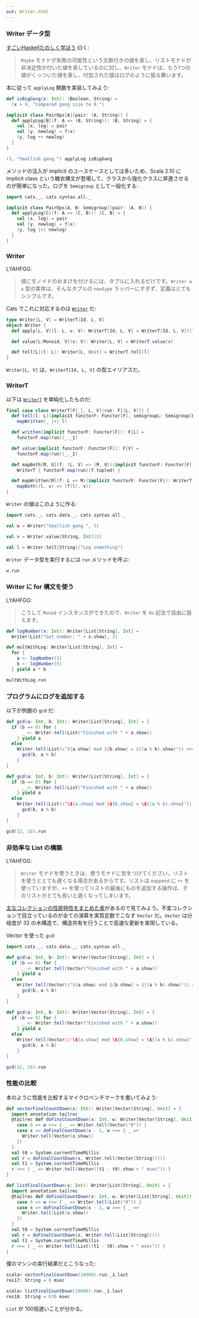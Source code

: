 ```yaml
---
out: Writer.html
---
```


  [fafmm]: http://learnyouahaskell.com/for-a-few-monads-more
  [DataPackageSource]: $catsBaseUrl$/core/src/main/scala/cats/data/package.scala
  [WriterTSource]: $catsBaseUrl$/core/src/main/scala/cats/data/WriterT.scala
  [performance-characteristics]: http://scalajp.github.com/scala-collections-doc-ja/collections_40.html

### Writer データ型

[すごいHaskellたのしく学ぼう](http://www.amazon.co.jp/dp/4274068854) 曰く:

> `Maybe` モナドが失敗の可能性という文脈付きの値を表し、リストモナドが非決定性が付いた値を表しているのに対し、`Writer` モナドは、もう1つの値がくっついた値を表し、付加された値はログのように振る舞います。

本に従って `applyLog` 関数を実装してみよう:

```scala mdoc
def isBigGang(x: Int): (Boolean, String) =
  (x > 9, "Compared gang size to 9.")

implicit class PairOps[A](pair: (A, String)) {
  def applyLog[B](f: A => (B, String)): (B, String) = {
    val (x, log) = pair
    val (y, newlog) = f(x)
    (y, log ++ newlog)
  }
}

(3, "Smallish gang.") applyLog isBigGang
```

メソッドの注入が implicit のユースケースとしては多いため、Scala 2.10 に implicit class という糖衣構文が登場して、クラスから強化クラスに昇進させるのが簡単になった。ログを `Semigroup` として一般化する:

```scala mdoc:reset
import cats._, cats.syntax.all._

implicit class PairOps[A, B: Semigroup](pair: (A, B)) {
  def applyLog[C](f: A => (C, B)): (C, B) = {
    val (x, log) = pair
    val (y, newlog) = f(x)
    (y, log |+| newlog)
  }
}
```

### Writer

LYAHFGG:

> 値にモノイドのおまけを付けるには、タプルに入れるだけです。`Writer w a` 型の実体は、そんなタプルの `newtype` ラッパーにすぎず、定義はとてもシンプルです。

Cats でこれに対応するのは [`Writer`][DataPackageSource] だ:

```scala
type Writer[L, V] = WriterT[Id, L, V]
object Writer {
  def apply[L, V](l: L, v: V): WriterT[Id, L, V] = WriterT[Id, L, V]((l, v))

  def value[L:Monoid, V](v: V): Writer[L, V] = WriterT.value(v)

  def tell[L](l: L): Writer[L, Unit] = WriterT.tell(l)
}
```

`Writer[L, V]` は、`WriterT[Id, L, V]` の型エイリアスだ。

### WriterT

以下は [`WriterT`][WriterTSource] を単純化したものだ:

```scala
final case class WriterT[F[_], L, V](run: F[(L, V)]) {
  def tell(l: L)(implicit functorF: Functor[F], semigroupL: Semigroup[L]): WriterT[F, L, V] =
    mapWritten(_ |+| l)

  def written(implicit functorF: Functor[F]): F[L] =
    functorF.map(run)(_._1)

  def value(implicit functorF: Functor[F]): F[V] =
    functorF.map(run)(_._2)

  def mapBoth[M, U](f: (L, V) => (M, U))(implicit functorF: Functor[F]): WriterT[F, M, U] =
    WriterT { functorF.map(run)(f.tupled) }

  def mapWritten[M](f: L => M)(implicit functorF: Functor[F]): WriterT[F, M, V] =
    mapBoth((l, v) => (f(l), v))
}
```

`Writer` の値はこのように作る:

```scala mdoc
import cats._, cats.data._, cats.syntax.all._

val w = Writer("Smallish gang.", 3)

val v = Writer.value[String, Int](3)

val l = Writer.tell[String]("Log something")
```

`Writer` データ型を実行するには `run` メソッドを呼ぶ:

```scala mdoc
w.run
```

### Writer に for 構文を使う

LYAHFGG:

> こうして `Monad` インスタンスができたので、`Writer` を `do` 記法で自由に扱えます。

```scala mdoc
def logNumber(x: Int): Writer[List[String], Int] =
  Writer(List("Got number: " + x.show), 3)

def multWithLog: Writer[List[String], Int] =
  for {
    a <- logNumber(3)
    b <- logNumber(5)
  } yield a * b

multWithLog.run
```

### プログラムにログを追加する

以下が例題の `gcd` だ:

```scala mdoc:invisible
def gcd(a: Int, b: Int): Writer[List[String], Int] = {
  if (b == 0) for {
      _ <- Writer.tell(List("Finished with " + a.show))
    } yield a
  else
    Writer.tell(List(s"${a.show} mod ${b.show} = ${(a % b).show}")) >>= { _ =>
      gcd(b, a % b)
    }
}
```

```scala
def gcd(a: Int, b: Int): Writer[List[String], Int] = {
  if (b == 0) for {
      _ <- Writer.tell(List("Finished with " + a.show))
    } yield a
  else
    Writer.tell(List(s"\${a.show} mod \${b.show} = \${(a % b).show}")) >>= { _ =>
      gcd(b, a % b)
    }
}
```

```scala mdoc
gcd(12, 16).run
```

### 非効率な List の構築

LYAHFGG:

> `Writer` モナドを使うときは、使うモナドに気をつけてください。リストを使うととても遅くなる場合があるからです。リストは `mappend` に `++` を使っていますが、`++` を使ってリストの最後にものを追加する操作は、そのリストがとても長いと遅くなってしまいます。


[主なコレクションの性能特性をまとめた表][performance-characteristics]があるので見てみよう。不変コレクションで目立っているのが全ての演算を実質定数でこなす `Vector` だ。`Vector` は分岐度が 32 の木構造で、構造共有を行うことで高速な更新を実現している。

Vector を使った `gcd`:

```scala mdoc:reset:invisible
import cats._, cats.data._, cats.syntax.all._

def gcd(a: Int, b: Int): Writer[Vector[String], Int] = {
  if (b == 0) for {
      _ <- Writer.tell(Vector("Finished with " + a.show))
    } yield a
  else
    Writer.tell(Vector(s"${a.show} mod ${b.show} = ${(a % b).show}")) >>= { _ =>
      gcd(b, a % b)
    }
}
```

```scala
def gcd(a: Int, b: Int): Writer[Vector[String], Int] = {
  if (b == 0) for {
      _ <- Writer.tell(Vector("Finished with " + a.show))
    } yield a
  else
    Writer.tell(Vector(s"\${a.show} mod \${b.show} = \${(a % b).show}")) >>= { _ =>
      gcd(b, a % b)
    }
}
```

```scala mdoc
gcd(12, 16).run
```

### 性能の比較

本のように性能を比較するマイクロベンチマークを書いてみよう:

```scala mdoc
def vectorFinalCountDown(x: Int): Writer[Vector[String], Unit] = {
  import annotation.tailrec
  @tailrec def doFinalCountDown(x: Int, w: Writer[Vector[String], Unit]): Writer[Vector[String], Unit] = x match {
    case 0 => w >>= { _ => Writer.tell(Vector("0")) }
    case x => doFinalCountDown(x - 1, w >>= { _ =>
      Writer.tell(Vector(x.show))
    })
  }
  val t0 = System.currentTimeMillis
  val r = doFinalCountDown(x, Writer.tell(Vector[String]()))
  val t1 = System.currentTimeMillis
  r >>= { _ => Writer.tell(Vector((t1 - t0).show + " msec")) }
}

def listFinalCountDown(x: Int): Writer[List[String], Unit] = {
  import annotation.tailrec
  @tailrec def doFinalCountDown(x: Int, w: Writer[List[String], Unit]): Writer[List[String], Unit] = x match {
    case 0 => w >>= { _ => Writer.tell(List("0")) }
    case x => doFinalCountDown(x - 1, w >>= { _ =>
      Writer.tell(List(x.show))
    })
  }
  val t0 = System.currentTimeMillis
  val r = doFinalCountDown(x, Writer.tell(List[String]()))
  val t1 = System.currentTimeMillis
  r >>= { _ => Writer.tell(List((t1 - t0).show + " msec")) }
}
```

僕のマシンの実行結果だとこうなった:

```scala
scala> vectorFinalCountDown(10000).run._1.last
res17: String = 6 msec

scala> listFinalCountDown(10000).run._1.last
res18: String = 630 msec
```

`List` が 100倍遅いことが分かる。
